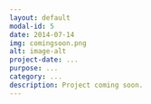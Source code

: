 ```yaml
---
layout: default
modal-id: 5
date: 2014-07-14
img: comingsoon.png
alt: image-alt
project-date: ...
purpose: ...
category: ...
description: Project coming soon.
---
```

